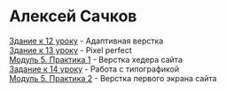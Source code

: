 # Алексей Сачков
[Здание к 12 уроку](https://sachkovae.github.io/lesson-12/) - Адаптивная верстка  
[Здание к 13 уроку](https://sachkovae.github.io/lesson_13/) - Pixel perfect  
[Модуль 5. Практика 1](https://sachkovae.github.io/practic_1/) - Верстка хедера сайта  
[Задание к 14 уроку](https://sachkovae.github.io/lesson_14/) - Работа с типографикой  
[Модуль 5. Практика 2](https://sachkovae.github.io/practic_2/) - Верстка первого экрана сайта  
